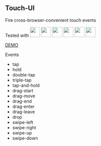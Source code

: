 Touch-UI
---------
Fire cross-browser-convenient touch events

Tested with
<img src="https://ci.testling.com/_/images/chrome.png" width=32 />
<img src="https://ci.testling.com/_/images/firefox.png" width=32 />
<img src="https://ci.testling.com/_/images/safari.png" width=32 />
<img src="https://ci.testling.com/_/images/iphone.png" width=32 />
<img src="https://ci.testling.com/_/images/ipad.png" width=32 />
<img src="https://ci.testling.com/_/images/android-browser.png" width=32 />

[DEMO](https://rawgit.com/allenhwkim/touch-ui/master/demo.html)

Events
* tap
* hold
* double-tap
* triple-tap
* tap-and-hold
* drag-start
* drag-move
* drag-end
* drag-enter
* drag-leave
* drop
* swipe-left
* swipe-right
* swipe-up
* swipe-down
